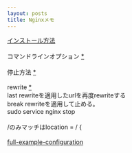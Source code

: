 ```yaml
---
layout: posts
title: Nginxメモ 
---
```

[インストール方法](http://nginx.org/en/linux_packages.html)     
<br>
コマンドラインオプション [*](https://www.nginx.com/resources/wiki/start/topics/tutorials/commandline/#options)    
<br>
停止方法 [*](https://www.nginx.com/resources/wiki/start/topics/tutorials/commandline/#stopping-or-restarting-nginx)    
<br>
rewrite [*](http://nginx.org/en/docs/http/ngx_http_rewrite_module.html#rewrite)    
last rewriteを適用したurlを再度rewriteする     
break rewriteを適用して止める。　　　　
<br>
sudo service nginx stop   
<br>
/のみマッチはlocation = / {   
<br>
[full-example-configuration](https://www.nginx.com/resources/wiki/start/topics/examples/full/#full-example-configuration)
<br>
